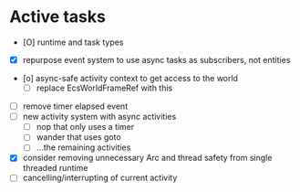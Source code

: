 # Active tasks

* [O] runtime and task types
* [X] repurpose event system to use async tasks as subscribers, not entities
* [o] async-safe activity context to get access to the world
	* [ ] replace EcsWorldFrameRef with this
* [ ] remove timer elapsed event
* [ ] new activity system with async activities
	* [ ] nop that only uses a timer
	* [ ] wander that uses goto
	* [ ] ...the remaining activities
* [X] consider removing unnecessary Arc and thread safety from single threaded runtime
* [ ] cancelling/interrupting of current activity
